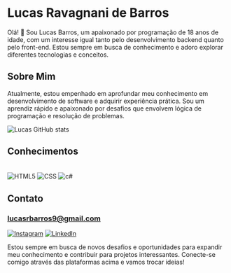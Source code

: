 # Lucas Ravagnani de Barros


Olá! 👋 Sou Lucas Barros, um apaixonado por programação de 18 anos de idade, com um interesse igual tanto pelo desenvolvimento backend quanto pelo front-end. Estou sempre em busca de conhecimento e adoro explorar diferentes tecnologias e conceitos.

## Sobre Mim

Atualmente, estou empenhado em aprofundar meu conhecimento em desenvolvimento de software e adquirir experiência prática. Sou um aprendiz rápido e apaixonado por desafios que envolvem lógica de programação e resolução de problemas.

![Lucas GitHub stats](https://github-readme-stats.vercel.app/api?username=lucasrbarros&show_icons=true&theme=dark)


## Conhecimentos

<div style="display: inline_block"><br/>
    <img align="center" alt="HTML5" src="https://img.shields.io/badge/HTML5-E34F26?style=for-the-badge&logo=html5&logoColor=white">
    <img align="center" alt="CSS" src="https://img.shields.io/badge/CSS3-1572B6?style=for-the-badge&logo=css3&logoColor=white">
    <img align="center" alt="c#" src="https://img.shields.io/badge/C%23-239120?style=for-the-badge&logo=c-sharp&logoColor=white">
    
</div>

## Contato


### lucasrbarros9@gmail.com


[![Instagram](https://img.shields.io/badge/Instagram-E4405F?style=for-the-badge&logo=instagram&logoColor=white)](https://instagram.com/lucas_rbarros_?igshid=OGQ5ZDc2ODk2ZA==)
[![LinkedIn](https://img.shields.io/badge/LinkedIn-0077B5?style=for-the-badge&logo=linkedin&logoColor=white)](https://www.linkedin.com/in/lucas-ravagnani-de-barros-9862a5266)

Estou sempre em busca de novos desafios e oportunidades para expandir meu conhecimento e contribuir para projetos interessantes. Conecte-se comigo através das plataformas acima e vamos trocar ideias!

<!-- Lembre-se de adicionar a sua foto ao perfil no GitHub para personalizá-lo ainda mais. Se quiser fazer mais alterações ou adicionar mais informações, sinta-se à vontade! -->
